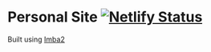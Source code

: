 # Personal Site [![Netlify Status](https://api.netlify.com/api/v1/badges/0aceb19d-b546-4cf4-957c-28d4ff37ba82/deploy-status)](https://app.netlify.com/sites/tirado/deploys)

Built using [Imba2](https://github.com/imba/imba2-hello-world)
